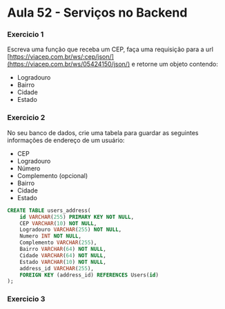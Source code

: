 # Aula 52 - Serviços no Backend

### Exercicio 1
Escreva uma função que receba um CEP, faça uma requisição para a url [https://viacep.com.br/ws/:cep/json/](https://viacep.com.br/ws/05424150/json/)  e retorne um objeto contendo:

- Logradouro
- Bairro
- Cidade
- Estado

### Exercicio 2
No seu banco de dados, crie uma tabela para guardar as seguintes informações de endereço de um usuário:

- CEP
- Logradouro
- Número
- Complemento (opcional)
- Bairro
- Cidade
- Estado

~~~SQL
CREATE TABLE users_address(
	id VARCHAR(255) PRIMARY KEY NOT NULL,
    CEP VARCHAR(10) NOT NULL,
    Logradouro VARCHAR(255) NOT NULL,
    Numero INT NOT NULL,
    Complemento VARCHAR(255),
    Bairro VARCHAR(64) NOT NULL,
    Cidade VARCHAR(64) NOT NULL,
    Estado VARCHAR(10) NOT NULL,
    address_id VARCHAR(255),
    FOREIGN KEY (address_id) REFERENCES Users(id)
);
~~~

### Exercicio 3



